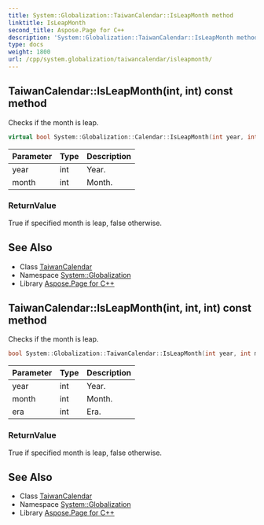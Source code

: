 ```yaml
---
title: System::Globalization::TaiwanCalendar::IsLeapMonth method
linktitle: IsLeapMonth
second_title: Aspose.Page for C++
description: 'System::Globalization::TaiwanCalendar::IsLeapMonth method. Checks if the month is leap in C++.'
type: docs
weight: 1800
url: /cpp/system.globalization/taiwancalendar/isleapmonth/
---
```

## TaiwanCalendar::IsLeapMonth(int, int) const method


Checks if the month is leap.

```cpp
virtual bool System::Globalization::Calendar::IsLeapMonth(int year, int month) const
```


| Parameter | Type | Description |
| --- | --- | --- |
| year | int | Year. |
| month | int | Month. |

### ReturnValue

True if specified month is leap, false otherwise.

## See Also

* Class [TaiwanCalendar](../)
* Namespace [System::Globalization](../../)
* Library [Aspose.Page for C++](../../../)
## TaiwanCalendar::IsLeapMonth(int, int, int) const method


Checks if the month is leap.

```cpp
bool System::Globalization::TaiwanCalendar::IsLeapMonth(int year, int month, int era) const override
```


| Parameter | Type | Description |
| --- | --- | --- |
| year | int | Year. |
| month | int | Month. |
| era | int | Era. |

### ReturnValue

True if specified month is leap, false otherwise.

## See Also

* Class [TaiwanCalendar](../)
* Namespace [System::Globalization](../../)
* Library [Aspose.Page for C++](../../../)
